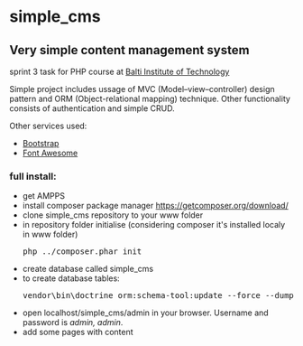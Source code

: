 # simple_cms

<h2>Very simple content management system</h2>

<p>sprint 3 task for PHP course at <a href="https://bit.lt/">Balti Institute of Technology</a></p>

<p>Simple project includes ussage of MVC (Model–view–controller) design pattern and ORM (Object-relational mapping) technique. Other functionality consists of authentication and simple CRUD.<p>

<p>Other services used:</p> 
<ul>
<li><a href="https://getbootstrap.com/">Bootstrap</li>
<li><a href="https://fontawesome.com/">Font Awesome</a></li>
</ul>

<h3>full install:</h2>
<ul>
<li>get AMPPS</li>
<li>install composer package manager <a href="https://getcomposer.org/download/">https://getcomposer.org/download/</a></li>
<li>clone simple_cms repository to your www folder</li>
<li>in repository folder initialise (considering composer it's installed localy in www folder) <pre>php ../composer.phar init</pre></li>
<!-- <li>install <a href="https://www.doctrine-project.org/projects/doctrine-orm/en/2.7/tutorials/getting-started.html
">doctrine</a> (required for ORM). Terminal command: <pre>..php composer.phar require doctrine/orm</pre> -->
<li>create database called simple_cms</li>
<li>to create database tables: <pre>vendor\bin\doctrine orm:schema-tool:update --force --dump-sql</pre></li> 
<li>open localhost/simple_cms/admin in your browser. Username and password is <i>admin, admin</i>.</li>
<li>add some pages with content</li>
</ul>
